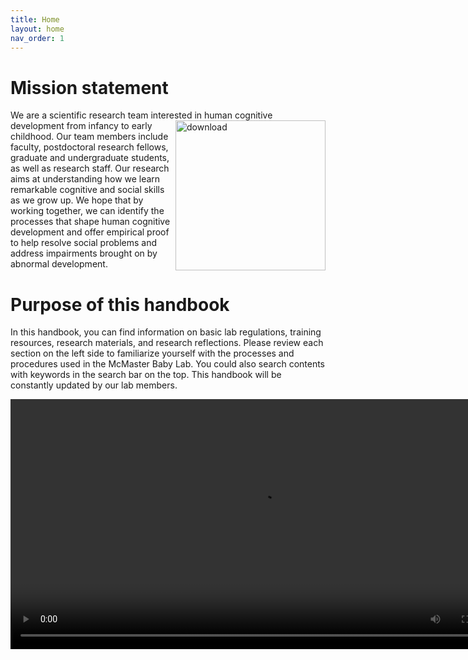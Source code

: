 ```yaml
---
title: Home
layout: home
nav_order: 1
---
```

# Mission statement 

We are a scientific research team interested in human cognitive <img src="https://user-images.githubusercontent.com/132396918/236883695-aae59891-217b-4a18-95cb-3b4e1c132605.png" alt="download" align="right" width="240"/> development from infancy to early childhood. Our team members include faculty, postdoctoral research fellows, graduate and undergraduate students, as well as research staff. Our research aims at understanding how we learn remarkable cognitive and social skills as we grow up. We hope that by working together, we can identify the processes that shape human cognitive development and offer empirical proof to help resolve social problems and address impairments brought on by abnormal development. 

# Purpose of this handbook

In this handbook, you can find information on basic lab regulations, training resources, research materials, and research reflections. Please review each section on the left side to familiarize yourself with the processes and procedures used in the McMaster Baby Lab. You could also search contents with keywords in the search bar on the top. This handbook will be constantly updated by our lab members.


<video height="400" controls="controls" onclick="this.paused ? this.play() : this.pause();arguments[0].preventDefault();">
 <source type="video/mp4" src="assets/videos/dense2900to3100_deeplab_full_RLOF.mp4">
</video>